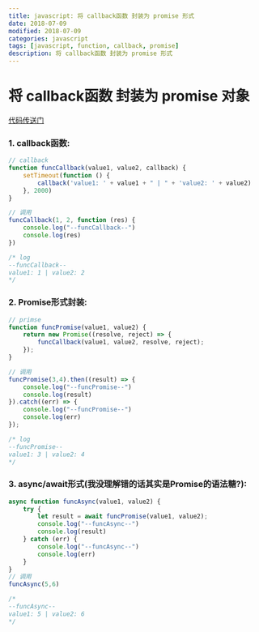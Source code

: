 ```yaml
---
title: javascript: 将 callback函数 封装为 promise 形式
date: 2018-07-09
modified: 2018-07-09
categories: javascript
tags: [javascript, function, callback, promise]
description: 将 callback函数 封装为 promise 形式
---
```




# 将 callback函数 封装为 promise 对象

[代码传送门](https://github.com/linhay/dustdin/blob/master/javascript/callback%20to%20promise.js)

### 1. callback函数:

```javascript
// callback
function funcCallback(value1, value2, callback) {
    setTimeout(function () {
        callback('value1: ' + value1 + " | " + 'value2: ' + value2)
    }, 2000)
}

// 调用
funcCallback(1, 2, function (res) {
    console.log("--funcCallback--")
    console.log(res)
})

/* log
--funcCallback--
value1: 1 | value2: 2
*/
```

### 2. Promise形式封装:

```javascript
// primse
function funcPromise(value1, value2) {
    return new Promise((resolve, reject) => {
        funcCallback(value1, value2, resolve, reject);
    });
}

// 调用
funcPromise(3,4).then((result) => {
    console.log("--funcPromise--")
    console.log(result)
}).catch((err) => {
    console.log("--funcPromise--")
    console.log(err)
});

/* log
--funcPromise--
value1: 3 | value2: 4
*/
```

### 3. async/await形式(我没理解错的话其实是Promise的语法糖?):

```javascript
async function funcAsync(value1, value2) {
    try {
        let result = await funcPromise(value1, value2);
        console.log("--funcAsync--")
        console.log(result)
    } catch (err) {
        console.log("--funcAsync--")
        console.log(err)
    }
}
// 调用
funcAsync(5,6)

/*
--funcAsync--
value1: 5 | value2: 6
*/
```
